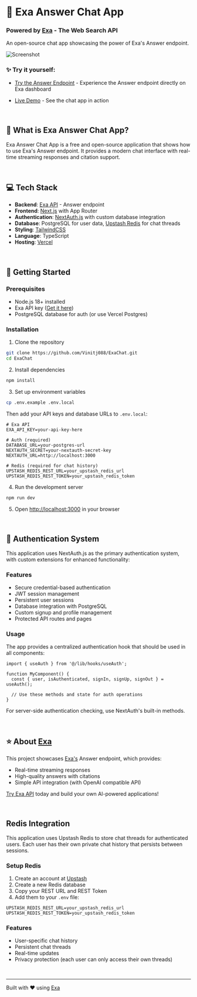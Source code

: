 # 💬 Exa Answer Chat App
### Powered by [Exa](https://exa.ai) - The Web Search API

An open-source chat app showcasing the power of Exa's Answer endpoint.

![Screenshot](https://demo.exa.ai/answer/opengraph-image.jpg)

### ✨ Try it yourself:
- [Try the Answer Endpoint](https://dashboard.exa.ai/playground/answer?q=What%20makes%20some%20LLMs%20so%20much%20better%20than%20others%3F&filters=%7B%22model%22%3A%22exa-pro%22%7D) - Experience the Answer endpoint directly on Exa dashboard

- [Live Demo](https://exa-chat.vercel.app/) - See the chat app in action

<br>

## 🎯 What is Exa Answer Chat App?

Exa Answer Chat App is a free and open-source application that shows how to use Exa's Answer endpoint. It provides a modern chat interface with real-time streaming responses and citation support.

<br>

## 💻 Tech Stack
- **Backend**: [Exa API](https://exa.ai) - Answer endpoint
- **Frontend**: [Next.js](https://nextjs.org/docs) with App Router
- **Authentication**: [NextAuth.js](https://next-auth.js.org/) with custom database integration
- **Database**: PostgreSQL for user data, [Upstash Redis](https://upstash.com/) for chat threads
- **Styling**: [TailwindCSS](https://tailwindcss.com)
- **Language**: TypeScript
- **Hosting**: [Vercel](https://vercel.com/)

<br>

## 🚀 Getting Started

### Prerequisites
- Node.js 18+ installed
- Exa API key ([Get it here](https://dashboard.exa.ai/api-keys))
- PostgreSQL database for auth (or use Vercel Postgres)

### Installation

1. Clone the repository
```bash
git clone https://github.com/Vinitj088/ExaChat.git
cd ExaChat
```

2. Install dependencies
```bash
npm install
```

3. Set up environment variables
```bash
cp .env.example .env.local
```
Then add your API keys and database URLs to `.env.local`:
```
# Exa API
EXA_API_KEY=your-api-key-here

# Auth (required)
DATABASE_URL=your-postgres-url
NEXTAUTH_SECRET=your-nextauth-secret-key
NEXTAUTH_URL=http://localhost:3000

# Redis (required for chat history)
UPSTASH_REDIS_REST_URL=your_upstash_redis_url
UPSTASH_REDIS_REST_TOKEN=your_upstash_redis_token
```

4. Run the development server
```bash
npm run dev
```

5. Open [http://localhost:3000](http://localhost:3000) in your browser

<br>

## 🔐 Authentication System

This application uses NextAuth.js as the primary authentication system, with custom extensions for enhanced functionality:

### Features

- Secure credential-based authentication
- JWT session management
- Persistent user sessions
- Database integration with PostgreSQL
- Custom signup and profile management
- Protected API routes and pages

### Usage

The app provides a centralized authentication hook that should be used in all components:

```tsx
import { useAuth } from '@/lib/hooks/useAuth';

function MyComponent() {
  const { user, isAuthenticated, signIn, signUp, signOut } = useAuth();
  
  // Use these methods and state for auth operations
}
```

For server-side authentication checking, use NextAuth's built-in methods.

<br>

## ⭐ About [Exa](https://exa.ai)

This project showcases [Exa's](https://exa.ai) Answer endpoint, which provides:

* Real-time streaming responses
* High-quality answers with citations
* Simple API integration (with OpenAI compatible API)

[Try Exa API](https://dashboard.exa.ai) today and build your own AI-powered applications!

<br>

## Redis Integration

This application uses Upstash Redis to store chat threads for authenticated users. Each user has their own private chat history that persists between sessions.

### Setup Redis

1. Create an account at [Upstash](https://upstash.com/)
2. Create a new Redis database
3. Copy your REST URL and REST Token
4. Add them to your `.env` file:

```
UPSTASH_REDIS_REST_URL=your_upstash_redis_url
UPSTASH_REDIS_REST_TOKEN=your_upstash_redis_token
```

### Features

- User-specific chat history
- Persistent chat threads
- Real-time updates
- Privacy protection (each user can only access their own threads)

<br>

---

Built with ❤️ using [Exa](https://exa.ai)
